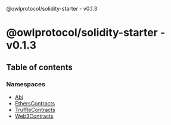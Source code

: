 @owlprotocol/solidity-starter - v0.1.3

# @owlprotocol/solidity-starter - v0.1.3

## Table of contents

### Namespaces

-   [Abi](modules/Abi.md)
-   [EthersContracts](modules/EthersContracts.md)
-   [TruffleContracts](modules/TruffleContracts.md)
-   [Web3Contracts](modules/Web3Contracts.md)
